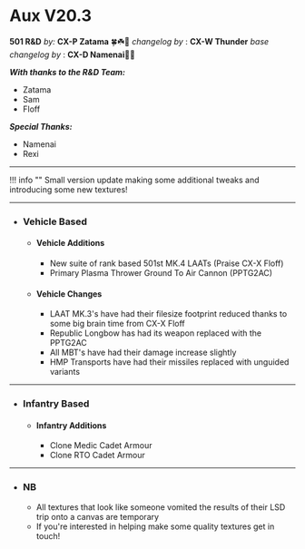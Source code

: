 # Aux V20.3

**501 R&D**
*by:* **CX-P Zatama** 🍀☘️🥔
*changelog by* : **CX-W Thunder**
_base changelog by_ : **CX-D Namenai**🐉🐲

***With thanks to the R&D Team:***

+ Zatama
+ Sam
+ Floff

***Special Thanks:***

+ Namenai
+ Rexi

---

!!! info ""
    Small version update making some additional tweaks and introducing some new textures!

---

+ ###  Vehicle Based

    + #### Vehicle Additions

        + New suite of rank based 501st MK.4 LAATs (Praise CX-X Floff)
        + Primary Plasma Thrower Ground To Air Cannon (PPTG2AC)

    + #### Vehicle Changes

        + LAAT MK.3's have had their filesize footprint reduced thanks to some big brain time from CX-X Floff
        + Republic Longbow has had its weapon replaced with the PPTG2AC
        + All MBT's have had their damage increase slightly
        + HMP Transports have had their missiles replaced with unguided variants

---

+ ### Infantry Based

    + #### Infantry Additions

        + Clone Medic Cadet Armour
        + Clone RTO Cadet Armour

---

+ ###  NB

    + All textures that look like someone vomited the results of their LSD trip onto a canvas are temporary
    + If you're interested in helping make some quality textures get in touch!
